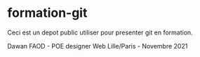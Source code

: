 # formation-git

Ceci est un  depot public utiliser pour presenter git en formation.

Dawan FAOD - POE designer Web Lille/Paris - Novembre 2021
